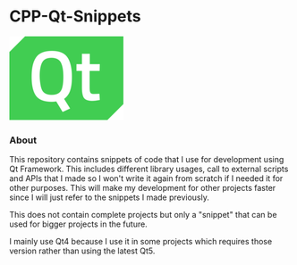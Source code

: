 # CPP-Qt-Snippets 

![Qt-Logo](/qt_framework_logo.png?raw=true)

### About
This repository contains snippets of code that I use for 
development using Qt Framework. This includes different 
library usages, call to external scripts and APIs that I 
made so I won't write it again from scratch if I needed it 
for other purposes. This will make my development for other 
projects faster since I will just refer to the snippets 
I made previously.

This does not contain complete projects but only a "snippet" 
that can be used for bigger projects in the future.

I mainly use Qt4 because I use it in some projects
which requires those version rather than using the latest Qt5.

